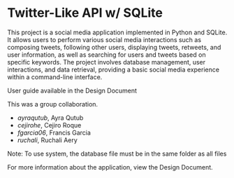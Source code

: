 # Twitter-Like API w/ SQLite
This project is a social media application implemented in Python and SQLite. It allows users to perform various social media interactions such as composing tweets, following other users, displaying tweets, retweets, and user information, as well as searching for users and tweets based on specific keywords. The project involves database management, user interactions, and data retrieval, providing a basic social media experience within a command-line interface.

User guide available in the Design Document

This was a group collaboration. 

- *ayraqutub*, Ayra Qutub
- *cejirohe*, Cejiro Roque
- *fgarcia06*, Francis Garcia 
- *ruchali*, Ruchali Aery
  
Note: To use system, the database file must be in the same folder as all files

For more information about the application, view the Design Document.
